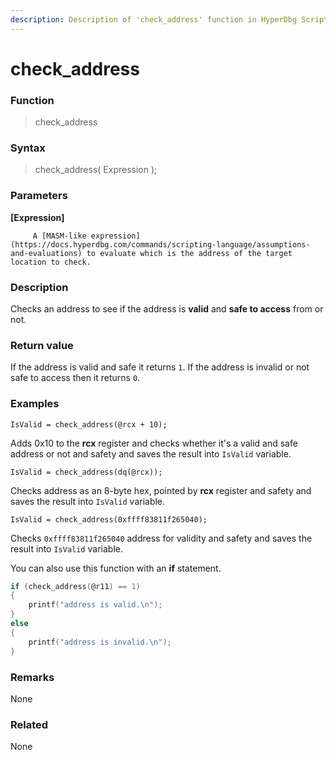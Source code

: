 ```yaml
---
description: Description of 'check_address' function in HyperDbg Scripts
---
```


# check\_address

### Function

> check\_address

### Syntax

> check\_address\( Expression \);

### Parameters

**\[Expression\]**

         A [MASM-like expression](https://docs.hyperdbg.com/commands/scripting-language/assumptions-and-evaluations) to evaluate which is the address of the target location to check.

### Description

Checks an address to see if the address is **valid** and **safe to access** from or not.

### Return value

If the address is valid and safe it returns `1`. If the address is invalid or not safe to access then it returns `0`.

### Examples

`IsValid = check_address(@rcx + 10);`

Adds 0x10 to the **rcx** register and checks whether it's a valid and safe address or not and safety and saves the result into `IsValid` variable.

`IsValid = check_address(dq(@rcx));`

Checks address as an 8-byte hex, pointed by **rcx** register and safety and saves the result into `IsValid` variable.

`IsValid = check_address(0xffff83811f265040);`

Checks `0xffff83811f265040` address for validity and safety and saves the result into `IsValid` variable.

You can also use this function with an **if** statement.

```c
if (check_address(@r11) == 1) 
{ 
	printf("address is valid.\n");
}
else 
{
	printf("address is invalid.\n");
}
```

### **Remarks**

None

### Related

None



